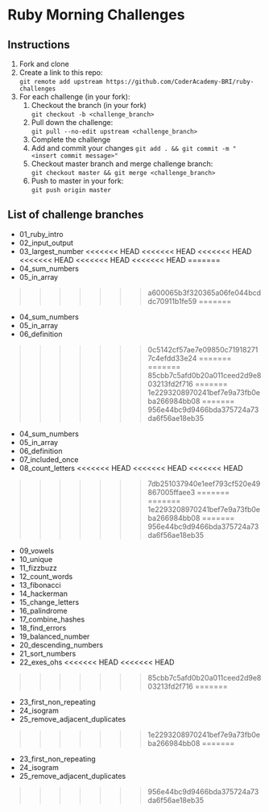 # Ruby Morning Challenges

## Instructions
1. Fork and clone
2. Create a link to this repo: <br/>
   `git remote add upstream https://github.com/CoderAcademy-BRI/ruby-challenges`
3. For each challenge (in your fork):
    1. Checkout the branch (in your fork)<br/>
     `git checkout -b <challenge_branch>`
    3. Pull down the challenge: <br/>
     `git pull --no-edit upstream <challenge_branch>`
    4. Complete the challenge
    5. Add and commit your changes
    `git add . && git commit -m "<insert commit message>"`
    6. Checkout master branch and merge challenge branch:<br/>
    `git checkout master && git merge <challenge_branch>`
    7. Push to master in your fork:<br/>
     `git push origin master`

## List of challenge branches
* 01_ruby_intro
* 02_input_output
* 03_largest_number
<<<<<<< HEAD
<<<<<<< HEAD
<<<<<<< HEAD
<<<<<<< HEAD
<<<<<<< HEAD
<<<<<<< HEAD
=======
* 04_sum_numbers
* 05_in_array
>>>>>>> a600065b3f320365a06fe044bcddc70911b1fe59
=======
* 04_sum_numbers
* 05_in_array
* 06_definition
>>>>>>> 0c5142cf57ae7e09850c719182717c4efdd33e24
=======
=======
>>>>>>> 85cbb7c5afd0b20a011ceed2d9e803213fd2f716
=======
>>>>>>> 1e2293208970241bef7e9a73fb0eba266984bb08
=======
>>>>>>> 956e44bc9d9466bda375724a73da6f56ae18eb35
* 04_sum_numbers
* 05_in_array
* 06_definition
* 07_included_once
* 08_count_letters
<<<<<<< HEAD
<<<<<<< HEAD
<<<<<<< HEAD
>>>>>>> 7db251037940e1eef793cf520e49867005ffaee3
=======
=======
>>>>>>> 1e2293208970241bef7e9a73fb0eba266984bb08
=======
>>>>>>> 956e44bc9d9466bda375724a73da6f56ae18eb35
* 09_vowels
* 10_unique
* 11_fizzbuzz
* 12_count_words
* 13_fibonacci
* 14_hackerman
* 15_change_letters
* 16_palindrome
* 17_combine_hashes
* 18_find_errors
* 19_balanced_number
* 20_descending_numbers
* 21_sort_numbers
* 22_exes_ohs
<<<<<<< HEAD
<<<<<<< HEAD
>>>>>>> 85cbb7c5afd0b20a011ceed2d9e803213fd2f716
=======
* 23_first_non_repeating
* 24_isogram
* 25_remove_adjacent_duplicates
>>>>>>> 1e2293208970241bef7e9a73fb0eba266984bb08
=======
* 23_first_non_repeating
* 24_isogram
* 25_remove_adjacent_duplicates
>>>>>>> 956e44bc9d9466bda375724a73da6f56ae18eb35

